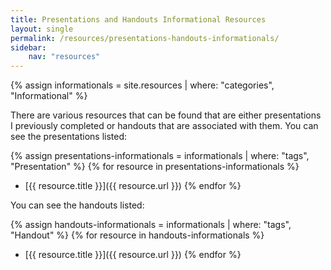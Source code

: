 ```yaml
---
title: Presentations and Handouts Informational Resources
layout: single
permalink: /resources/presentations-handouts-informationals/
sidebar:
    nav: "resources"
---
```


{% assign informationals = site.resources | where: "categories", "Informational" %}

There are various resources that can be found that are either presentations I previously completed or handouts that are associated with them. You can see the presentations listed:

{% assign presentations-informationals = informationals | where: "tags", "Presentation" %}
{% for resource in presentations-informationals %}
- [{{ resource.title }}]({{ resource.url }})
{% endfor %}

You can see the handouts listed:

{% assign handouts-informationals = informationals | where: "tags", "Handout" %}
{% for resource in handouts-informationals %}
- [{{ resource.title }}]({{ resource.url }})
{% endfor %}